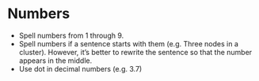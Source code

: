 # Numbers

* Spell numbers from 1 through 9.
* Spell numbers if a sentence starts with them (e.g. Three nodes in a cluster). However, it’s better to rewrite the sentence so that the number appears in the middle. 
* Use dot in decimal numbers (e.g. 3.7)